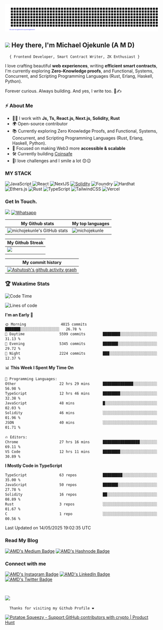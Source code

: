 <img src='/gitartwork.svg' alt='gitartwork'/>

## <img src="https://raw.githubusercontent.com/MartinHeinz/MartinHeinz/master/wave.gif" width="30px"> Hey there, I'm Michael Ojekunle (A M D)
      { Frontend Developer, Smart Contract Writer, ZK Enthusiast }      
I love crafting beautiful **web experiences**, writing **efficient smart contracts**, I'm currently exploring **Zero-Knowledge proofs**, and Functional, Systems, Concurrent, and Scripting Programming Languages (Rust, Erlang, Haskell, Python).  

Forever curious. Always building. And yes, I write too. 🚀✍️

<h3>⚡️ About Me</h3>

   - 👨‍💻 I work with <strong>Js, Ts, React.js, Next.js, Solidity, Rust</strong>
   - 🌍 Open-source contributor
   - 📚 Currently exploring Zero Knowledge Proofs, and Functional, Systems, Concurrent, and Scripting Programming Languages (Rust, Erlang, Haskell, Python).
   - 🎯 Focused on making Web3 more **accessible & scalable**
   - 🛠️ Currently building [Coinsafe](https://coinsafe.network)
   - 🎉I love challenges and I smile a lot 😊😉

<h3>MY STACK</h3>

![JavaScript](https://img.shields.io/badge/javascript-%23323330.svg?style=for-the-badge&logo=javascript&logoColor=%23F7DF1E)
![React](https://img.shields.io/badge/react-%2320232a.svg?style=for-the-badge&logo=react&logoColor=%2361DAFB) ![NextJS](https://img.shields.io/badge/Next-black?style=for-the-badge&logo=next.js&logoColor=white) [![Solidity](https://img.shields.io/badge/Solidity-363636?style=for-the-badge&logo=solidity&logoColor=fff)](#) ![Foundry](https://img.shields.io/badge/Foundry-20232A?style=for-the-badge&logo=foundry&logoColor=white) ![Hardhat](https://img.shields.io/badge/Hardhat-181717?style=for-the-badge&logo=hardhat&logoColor=white) ![Ethers.js](https://img.shields.io/badge/Ethers.js-%23323330.svg?style=for-the-badge&logo=ethers.js&logoColor=%23F7DF1E) ![Rust](https://img.shields.io/badge/Rust-%23000000.svg?style=for-the-badge&e&logo=rust&logoColor=white) ![TypeScript](https://img.shields.io/badge/typescript-%23007ACC.svg?style=for-the-badge&logo=typescript&logoColor=white)
![TailwindCSS](https://img.shields.io/badge/tailwindcss-%2338B2AC.svg?style=for-the-badge&logo=tailwind-css&logoColor=white) ![Vercel](https://img.shields.io/badge/vercel-%23000000.svg?style=for-the-badge&logo=vercel&logoColor=white)

### Get In Touch.  
<a href="mailto:michojekunle1@gmail.com"><img src="https://img.shields.io/badge/Gmail-D14836?style=for-the-badge&logo=gmail&logoColor=white"/></a>
<a href="https://wa.me/2349045156850?text=Hello%20I'm"><img src="https://img.shields.io/badge/WhatsApp-25D366?style=for-the-badge&logo=whatsapp&logoColor=white" alt="Whatsapp"/></a>

| My Github stats | My top languages |
|---|---|
| <img src="https://github-readme-stats.vercel.app/api?username=michojekunle&show_icons=true&hide=&count_private=true&title_color=f97316&text_color=14b8a6&icon_color=22c55e&bg_color=181824&hide_border=true&show_icons=true" alt="michojekunle's GitHub stats" /> | <img src="https://github-readme-stats.vercel.app/api/top-langs?username=michojekunle&title_color=f97316&text_color=14b8a6&icon_color=22c55e&bg_color=181824&hide_border=true&show_icons=true&locale=en&layout=compact" alt="michojekunle" /> | 

| My Github Streak |
|---|
|<a href="http://www.github.com/michojekunle"><img src="https://github-readme-streak-stats.herokuapp.com/?user=michojekunle&stroke=14b8a6&background=181824&ring=f97316&fire=f97316&currStreakNum=14b8a6&currStreakLabel=f97316&sideNums=14b8a6&sideLabels=14b8a6&dates=14b8a6&hide_border=true" /></a> |

| My commit history |
|---|
|[![Ashutosh's github activity graph](https://github-readme-activity-graph.vercel.app/graph?username=michojekunle&bg_color=181824&color=ffffff&line=14b8a6&point=ffffff&area=true&hide_border=true)](https://github.com/ashutosh00710/github-readme-activity-graph) |


### 🏆 Wakatime Stats
<!--START_SECTION:waka-->
![Code Time](http://img.shields.io/badge/Code%20Time-3%2C027%20hrs%2056%20mins-blue)

![Lines of code](https://img.shields.io/badge/From%20Hello%20World%20I%27ve%20Written-46.1%20million%20lines%20of%20code-blue)

**I'm an Early 🐤** 

```text
🌞 Morning                4815 commits        ███████░░░░░░░░░░░░░░░░░░   26.78 % 
🌆 Daytime                5599 commits        ████████░░░░░░░░░░░░░░░░░   31.13 % 
🌃 Evening                5345 commits        ███████░░░░░░░░░░░░░░░░░░   29.72 % 
🌙 Night                  2224 commits        ███░░░░░░░░░░░░░░░░░░░░░░   12.37 % 
```


📊 **This Week I Spent My Time On** 

```text
💬 Programming Languages: 
Other                    22 hrs 29 mins      ██████████████░░░░░░░░░░░   56.98 % 
TypeScript               12 hrs 46 mins      ████████░░░░░░░░░░░░░░░░░   32.38 % 
JavaScript               48 mins             █░░░░░░░░░░░░░░░░░░░░░░░░   02.03 % 
Solidity                 46 mins             ░░░░░░░░░░░░░░░░░░░░░░░░░   01.96 % 
JSON                     40 mins             ░░░░░░░░░░░░░░░░░░░░░░░░░   01.71 % 

🔥 Editors: 
Chrome                   27 hrs 16 mins      █████████████████░░░░░░░░   69.11 % 
VS Code                  12 hrs 11 mins      ████████░░░░░░░░░░░░░░░░░   30.89 % 
```

**I Mostly Code in TypeScript** 

```text
TypeScript               63 repos            █████████░░░░░░░░░░░░░░░░   35.00 % 
JavaScript               50 repos            ███████░░░░░░░░░░░░░░░░░░   27.78 % 
Solidity                 16 repos            ██░░░░░░░░░░░░░░░░░░░░░░░   08.89 % 
Rust                     3 repos             ░░░░░░░░░░░░░░░░░░░░░░░░░   01.67 % 
C                        1 repo              ░░░░░░░░░░░░░░░░░░░░░░░░░   00.56 % 
```




 Last Updated on 14/05/2025 19:02:35 UTC
<!--END_SECTION:waka--> 


### Read My Blog
<a href="https://devvmichael.medium.com/" target="_blank"><img src="https://img.shields.io/badge/Medium-black?style=for-the-badge&logo=medium&logoColor=white" alt="AMD's Medium Badge"></a>
<a href="https://hashnode.com/@midev" target="_blank"><img src="https://img.shields.io/badge/Hashnode-2962FF?style=for-the-badge&logo=hashnode&logoColor=white" alt="AMD's Hashnode Badge"></a>

### Connect with me
<p>
<a href="https://instagram.com/amdevvvvv" target="_blank"><img src="https://img.shields.io/badge/Instagram-E4405F?style=for-the-badge&logo=instagram&logoColor=white" alt="AMD's Instagram Badge"></a>
<a href="https://www.linkedin.com/in/michael-ojekunle" target="_blank"><img src="https://img.shields.io/badge/-Michael%20Ojekunle%20-blue?style=for-the-badge&amp;labelColor=blue&amp;logo=LinkedIn&amp;link=www.linkedin.com/in/adeoluwa-agbakosi-687023219" alt="AMD's LinkedIn Badge"></a>
<a href="https://twitter.com/devvmichael" target="_blank"><img src="https://img.shields.io/badge/-AMD%20-blue?style=for-the-badge&amp;labelColor=white&amp;logo=Twitter&amp;link=www.linkedin.com/in/adeoluwa-agbakosi-687023219" alt="AMD's Twitter Badge"></a>
</p>
<br/>

[![](https://komarev.com/ghpvc/?username=michojekunle&color=14b8a6&label=Profile%20Views)](https://github.com/michojekunle/michojekunle)<br/>
     
     
      Thanks for visiting my Github Profile ❤️

<a href="https://www.potatoesqueezy.xyz/app/profile?user=michojekunle" target="_blank" rel="noopener noreferrer">
      <img 
          src="https://coffee-major-wallaby-86.mypinata.cloud/ipfs/bafkreiaskbvndui55ycmqdu6ui6arfkhxmqgjvjcaw26myp4y76mmqtbyi" 
          width="350" 
          height="54" 
          style="width: 250px; height: 54px;" 
          alt="Potatoe Squeezy - Support GitHub contributors with crypto | Product Hunt" 
      />
</a>
